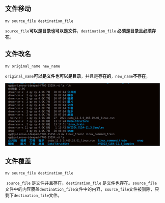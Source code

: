 ## 文件移动

```shell
mv source_file destination_file
```

​	`source_file`**可以是目录也可以是文件**，`destination_file` **必须是目录且必须存在**。

## 文件改名

```shell
mv original_name new_name
```

​	`original_name`**可以是文件也可以是目录**，并且是**存在的**，`new_name`**不存在**。

![](..\picture\Linux-1.png)

## 文件覆盖

```shell
mv source_file destination_file
```

​	`source_file` 是文件并且存在，`destination_file` 是文件也存在。`source_file`文件中的内容覆盖`destination_file`文件中的内容，`source_file`文件被删除，只剩下`destination_file`文件。